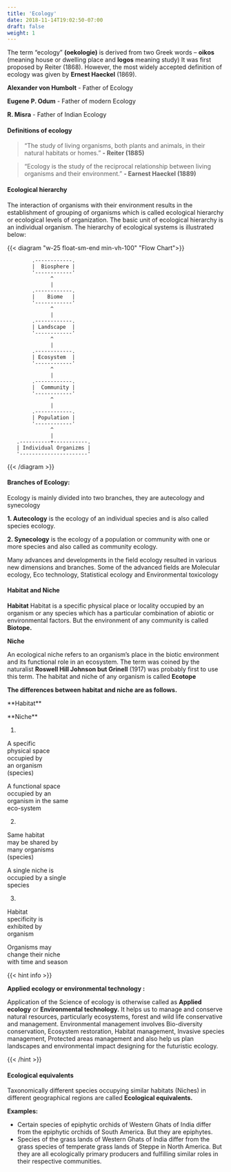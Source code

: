 ```yaml
---
title: 'Ecology'
date: 2018-11-14T19:02:50-07:00
draft: false
weight: 1
---
```

The term “ecology” **(oekologie)** is derived from two Greek words – **oikos** (meaning house or dwelling place and **logos** meaning study) It was first proposed by Reiter (1868). However, the most widely accepted definition of ecology was given by **Ernest Haeckel** (1869).

**Alexander von Humbolt** - Father of Ecology

**Eugene P. Odum** - Father of modern Ecology

**R. Misra** - Father of Indian Ecology

#### Definitions of ecology

> “The study of living organisms, both plants and animals, in their natural habitats or homes.” **\- Reiter (1885)**

> “Ecology is the study of the reciprocal relationship between living organisms and their environment.” **\- Earnest Haeckel (1889)**

#### Ecological hierarchy

The interaction of organisms with their environment results in the establishment of grouping of organisms which is called ecological hierarchy or ecological levels of organization. The basic unit of ecological hierarchy is an individual organism. The hierarchy of ecological systems is illustrated below:

{{< diagram "w-25 float-sm-end min-vh-100" "Flow Chart">}}

            .------------. 
            |  Biosphere |
            '------------'
                  ^
                  |
            .------------. 
            |    Biome   |
            '------------'
                  ^
                  |
            .------------. 
            | Landscape  |
            '------------'
                  ^
                  |
            .------------. 
            | Ecosystem  |
            '------------'
                  ^
                  |
            .------------. 
            |  Community |
            '------------'
                  ^
                  |
            .------------. 
            | Population |
            '------------'
                  ^
                  |
       .----------+-----------. 
       | Individual Organizms |
       '----------------------'
    

{{< /diagram >}}

#### Branches of Ecology:

Ecology is mainly divided into two branches, they are autecology and synecology

**1\. Autecology** is the ecology of an individual species and is also called species ecology.

**2\. Synecology** is the ecology of a population or community with one or more species and also called as community ecology.

Many advances and developments in the field ecology resulted in various new dimensions and branches. Some of the advanced fields are Molecular ecology, Eco technology, Statistical ecology and Environmental toxicology

#### Habitat and Niche

**Habitat** Habitat is a specific physical place or locality occupied by an organism or any species which has a particular combination of abiotic or environmental factors. But the environment of any community is called **Biotope.**

**Niche**

An ecological niche refers to an organism’s place in the biotic environment and its functional role in an ecosystem. The term was coined by the naturalist **Roswell Hill Johnson but Grinell** (1917) was probably first to use this term. The habitat and niche of any organism is called **Ecotope**

**The differences between habitat and niche are as follows.**

\*\*Habitat\*\*

\*\*Niche\*\*

1.

A specific  
physical space  
occupied by  
an organism  
(species)

A functional space  
occupied by an  
organism in the same  
eco-system

2.

Same habitat  
may be shared by  
many organisms  
(species)

A single niche is  
occupied by a single  
species

3.

Habitat  
specificity is  
exhibited by  
organism

Organisms may  
change their niche  
with time and season

{{< hint info >}}

**Applied ecology or environmental technology :**

Application of the Science of ecology is otherwise called as **Applied ecology** or **Environmental technology.** It helps us to manage and conserve natural resources, particularly ecosystems, forest and wild life conservative and management. Environmental management involves Bio-diversity conservation, Ecosystem restoration, Habitat management, Invasive species management, Protected areas management and also help us plan landscapes and environmental impact designing for the futuristic ecology.

{{< /hint >}}

#### Ecological equivalents

Taxonomically different species occupying similar habitats (Niches) in different geographical regions are called **Ecological equivalents.**

**Examples:**

*   Certain species of epiphytic orchids of Western Ghats of India differ from the epiphytic orchids of South America. But they are epiphytes.
*   Species of the grass lands of Western Ghats of India differ from the grass species of temperate grass lands of Steppe in North America. But they are all ecologically primary producers and fulfilling similar roles in their respective communities.